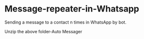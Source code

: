 # Message-repeater-in-Whatsapp
Sending a message to a contact n times in WhatsApp by bot.

Unzip the above folder-Auto Messager
